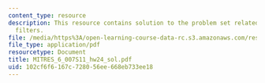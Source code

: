```yaml
---
content_type: resource
description: This resource contains solution to the problem set related to butterworth
  filters.
file: /media/https%3A/open-learning-course-data-rc.s3.amazonaws.com/res-6-007-signals-and-systems-spring-2011/102cf6f6167c728056ee668eb733ee18_MITRES_6_007S11_hw24_sol.pdf
file_type: application/pdf
resourcetype: Document
title: MITRES_6_007S11_hw24_sol.pdf
uid: 102cf6f6-167c-7280-56ee-668eb733ee18
---
```


